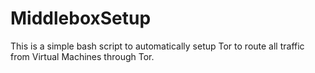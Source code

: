 # MiddleboxSetup
This is a simple bash script to automatically setup Tor to route all traffic from Virtual Machines through Tor.
